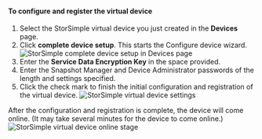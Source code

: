 <!---author: alkohli, last updated: 11/16/2016 --->

#### To configure and register the virtual device

1. Select the StorSimple virtual device you just created in the **Devices** page. 
2. Click **complete device setup**. This starts the Configure device wizard.
    ![StorSimple complete device setup in Devices page](./media/storsimple-configure-register-virtual-device/StorSimple_CompleteDeviceSetupSVA1M.png)
4. Enter the **Service Data Encryption Key** in the space provided.
5. Enter the Snapshot Manager and Device Administrator passwords of the length and settings specified.
6. Click the check mark to finish the initial configuration and registration of the virtual device. 
    ![StorSimple virtual device settings](./media/storsimple-configure-register-virtual-device/StorSimple_VirtualDeviceSettings1.png)

After the configuration and registration is complete, the device will come online. (It may take several minutes for the device to come online.)    ![StorSimple virtual device online stage](./media/storsimple-configure-register-virtual-device/StorSimple_VirtualDeviceOnline1M.png)

